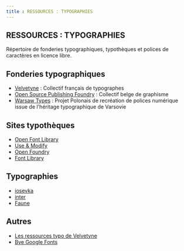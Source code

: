 ```yaml
---
title : RESSOURCES : TYPOGRAPHIES
---
```


## RESSOURCES : TYPOGRAPHIES

Répertoire de fonderies typographiques, typothèques et polices de caractères en licence libre.

## Fonderies typographiques
- [Velvetyne](http://velvetyne.fr/) : Collectif français de typographes
- [Open Source Publishing Foundry](http://osp.kitchen/foundry/) : Collectif belge de graphisme
- [Warsaw Types](https://kroje.org/en/) : Projet Polonais de recréation de polices numérique issue de l'héritage typographique de Varsovie

## Sites typothèques
- [Open Font Library](http://typotheque.luuse.io/)
- [Use & Modify](https://usemodify.com)
- [Open Foundry](https://open-foundry.com/)
- [Font Library](https://fontlibrary.org/)

## Typographies
- [iosevka](https://typeof.net/Iosevka/)
- [inter](https://rsms.me/inter/)
- [Faune](http://cnap.graphismeenfrance.fr/faune/)


## Autres
- [Les ressources typo de Velvetyne](http://velvetyne.fr/about/ressources/)
- [Bye Google Fonts](https://switching.software/replace/google-fonts)
